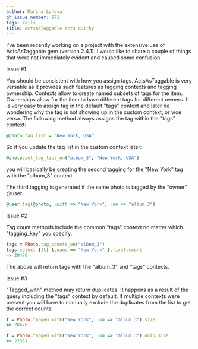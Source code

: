 ```yaml
---
author: Marina Lohova
gh_issue_number: 971
tags: rails
title: ActsAsTaggable acts quirky
---
```


I've been recently working on a project with the extensive use of ActsAsTaggable gem (version 2.4.1). I would like to share a couple of things that were not immediately evident and caused some confusion.

Issue #1 

You should be consistent with how you assign tags. ActsAsTaggable is very versatile as it provides such features as tagging contexts and tagging ownership. Contexts allow to create named subsets of tags for the item. Ownerships allow for the item to have different tags for different owners. It is very easy to assign tag in the default "tags" context and later be wondering why the tag is not showing up in the custom context, or vice versa. The following method always assigns the tag within the "tags" context: 

```ruby
@photo.tag_list = "New York, USA"
```
So if you update the tag list in the custom context later:

```ruby
@photo.set_tag_list_on("album_3", "New York, USA")
```
you will basically be creating the second tagging for the "New York" tag with the "album_3" context.

The third tagging is generated if the same photo is tagged by the "owner" @user.

```ruby
@user.tag(@photo, :with => "New York", :on => "album_3")
```

Issue #2

Tag count methods include the common "tags" context no matter which "tagging_key" you specify.

```ruby
tags = Photo.tag_counts_on("album_3") 
tags.select {|t| t.name == "New York" }.first.count
=> 28470 
```
The above will return tags with the "album_3" and "tags" contexts.

Issue #3

"Tagged_with" method may return duplicates. It happens as a result of the query including the "tags" context by default. If multiple contexts were present you will have to manually exclude the duplicates from the list to get the correct counts.

```ruby
f = Photo.tagged_with("New York", :on => "album_3").size
=> 28470 
```
```ruby
f = Photo.tagged_with("New York", :on => "album_3").uniq.size
=> 27351 
```

